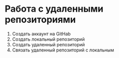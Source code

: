 # **Работа с удаленными репозиториями**
1. Создать аккаунт на GitHab
2. Создать локальный репозиторий
3. Создать удаленный репозиторий
4. Связать удаленный репозиторий с локальным
